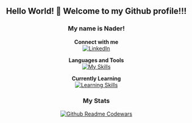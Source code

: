 <div align="center"> 

## Hello World! 👋 Welcome to my Github profile!!!
### My name is Nader! 


**Connect with me**  
[![LinkedIn](https://skillicons.dev/icons?i=linkedin)](https://www.linkedin.com/in/naderantar/)

**Languages and Tools**  
[![My Skills](https://skillicons.dev/icons?i=vscode,atom,js,html,css,git,wordpress,ps,ae,pr,xd)](https://skillicons.dev)

**Currently Learning**  
[![Learning Skills](https://skillicons.dev/icons?i=react,ts,figma)](https://skillicons.dev)
  

### My Stats

 
 [![Github Readme Codewars](https://codewars-stats-ignacio-cuadra.vercel.app/?username=Nado96&theme=dark)](https://github.com/ignacio-cuadra/github-readme-codewars) 
 
 </div>
<!-- [![GitHub Streak](https://streak-stats.demolab.com?user=nadocodes&theme=neon-palenight&hide_border=true&fire=7A3D9B)](https://git.io/streak-stats)
-->
